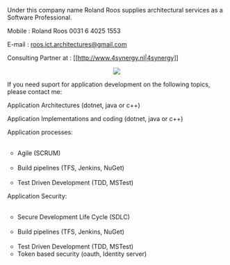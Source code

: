 Under this company name Roland Roos supplies architectural services as a Software Professional.

Mobile : Roland Roos 0031 6 4025 1553

E-mail : roos.ict.architectures@gmail.com

Consulting Partner at : 
[[http://www.4synergy.nl|4synergy]]

<p align="center">
  <img src="https://media.licdn.com/mpr/mpr/shrinknp_200_200/p/3/000/085/3d3/05fda7a.jpg">
</p>

If you need suport for application development on the following topics, please contact me:

Application Architectures (dotnet, java or c++)

Application Implementations and coding (dotnet, java or c++)


Application processes:
<ul style="list-style-type:circle">
  <li>Agile (SCRUM)</li>
  <li>Build pipelines (TFS, Jenkins, NuGet)</li>
  <li>Test Driven Development (TDD, MSTest)</li>
</ul>


Application Security:
<ul style="list-style-type:circle">
  <li>Secure Development Life Cycle (SDLC)</li>
  <li>Build pipelines (TFS, Jenkins, NuGet)</li>
  <li>Test Driven Development (TDD, MSTest)</li>
  <li>Token based security (oauth, Identity server)</li>
</ul>
   
    
    


